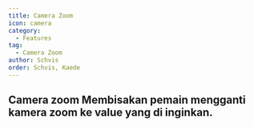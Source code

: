 ```yaml
---
title: Camera Zoom
icon: camera
category:
  - Features
tag:
  - Camera Zoom
author: Schvis
order: Schvis, Kaede
---
```


## Camera zoom Membisakan pemain mengganti kamera zoom ke value yang di inginkan.
